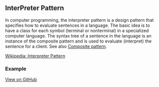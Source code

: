 ## InterPreter Pattern
In computer programming, the interpreter pattern is a design pattern that specifies how to evaluate sentences in a language. The basic idea is to have a class for each symbol (terminal or nonterminal) in a specialized computer language. The syntax tree of a sentence in the language is an instance of the composite pattern and is used to evaluate (interpret) the sentence for a client. See also [Composite pattern](https://scottt2.github.io/design-patterns-in-dart/composite/).

[Wikipedia: Interpreter Pattern](https://en.wikipedia.org/wiki/Interpreter_pattern)

### Example

[View on GitHub](https://github.com/scottt2/design-patterns-in-dart/tree/master/interpreter)


